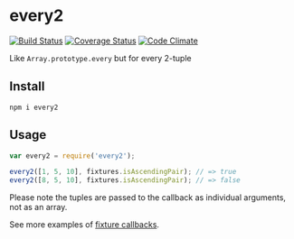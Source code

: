 # every2

[![Build Status](https://travis-ci.org/javiercejudo/every2.svg)](https://travis-ci.org/javiercejudo/every2)
[![Coverage Status](https://coveralls.io/repos/javiercejudo/every2/badge.svg?branch=master)](https://coveralls.io/r/javiercejudo/every2?branch=master)
[![Code Climate](https://codeclimate.com/github/javiercejudo/every2/badges/gpa.svg)](https://codeclimate.com/github/javiercejudo/every2)

Like `Array.prototype.every` but for every 2-tuple

## Install

    npm i every2

## Usage

```js
var every2 = require('every2');

every2([1, 5, 10], fixtures.isAscendingPair); // => true
every2([8, 5, 10], fixtures.isAscendingPair); // => false
```

Please note the tuples are passed to the callback as individual arguments, not as an array.

See more examples of [fixture callbacks](fixtures/callbacks.js).
